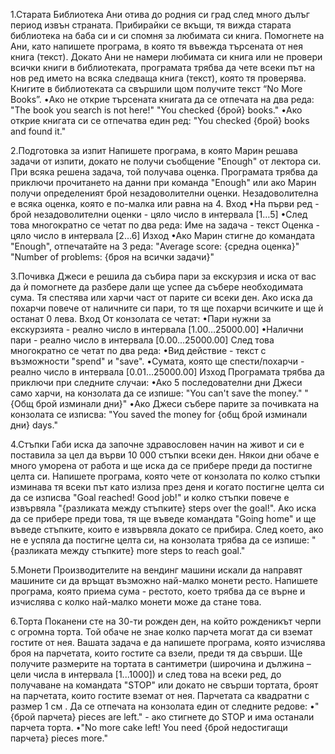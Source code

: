 1.Старата Библиотека
Ани отива до родния си град след много дълъг период извън страната. Прибирайки се вкъщи, тя вижда старата библиотека на баба си и си спомня за любимата си книга. Помогнете на Ани, като напишете програма, в която тя въвежда търсената от нея книга (текст). Докато Ани не намери любимата си книга или не провери всички книги в библиотеката, програмата трябва да чете всеки път на нов ред името на всяка следваща книга (текст), която тя проверява. Книгите в библиотеката са свършили щом получите текст “No More Books”.
•Ако не открие търсената книгата да се отпечата на два реда: 
"The book you search is not here!"
"You checked {брой} books."
•Ако открие книгата си се отпечатва един ред:
"You checked {брой} books and found it."  

2.Подготовка за изпит
Напишете програма, в която Марин решава задачи от изпити, докато не получи съобщение "Enough" от лектора си. При всяка решена задача, той получава оценка. Програмата трябва да приключи прочитането на данни при команда "Enough" или ако Марин получи определеният брой незадоволителни оценки.
Незадоволителна е всяка оценка, която е по-малка или равна на 4.
Вход
•На първи ред - брой незадоволителни оценки - цяло число в интервала [1…5]
•След това многократно се четат по два реда:
Име на задача - текст
Оценка - цяло число в интервала [2…6]
Изход
•Ако Марин стигне до командата "Enough", отпечатайте на 3 реда: 
"Average score: {средна оценка}"
"Number of problems: {броя на всички задачи}"

3.Почивка
Джеси е решила да събира пари за екскурзия и иска от вас да ѝ помогнете да разбере дали ще успее да събере необходимата сума. Тя спестява или харчи част от парите си всеки ден. Ако иска да похарчи повече от наличните си пари, то тя ще похарчи всичките и ще ѝ останат 0 лева.
Вход
От конзолата се четат:
•Пари нужни за екскурзията - реално число в интервала [1.00…25000.00]
•Налични пари - реално число в интервала [0.00...25000.00]
След това многократно се четат по два реда:
•Вид действие - текст с възможности "spend" и "save".
•Сумата, която ще спести/похарчи - реално число в интервала [0.01…25000.00]
Изход
Програмата трябва да приключи при следните случаи:
•Ако 5 последователни дни Джеси само харчи, на конзолата да се изпише:
"You can't save the money."
"{Общ брой изминали дни}"
•Ако Джеси събере парите за почивката на конзолата се изписва:
"You saved the money for {общ брой изминали дни} days."

4.Стъпки
Габи иска да започне здравословен начин на живот и си е поставила за цел да върви 10 000 стъпки всеки ден. Някои дни обаче е много уморена от работа и ще иска да се прибере преди да постигне целта си. Напишете програма, която чете от конзолата по колко стъпки изминава тя всеки път като излиза през деня и когато постигне целта си да се изписва "Goal reached! Good job!"  и колко стъпки повече е извървяла "{разликата между стъпките} steps over the goal!".
Ако иска да се прибере преди това, тя ще въведе командата "Going home" и ще въведе стъпките, които е извървяла докато се прибира. След което, ако не е успяла да постигне целта си, на конзолата трябва да се изпише: "{разликата между стъпките} more steps to reach goal."

5.Монети
Производителите на вендинг машини искали да направят машините си да връщат възможно най-малко монети ресто. Напишете програма, която приема сума - рестото, което трябва да се върне и изчислява с колко най-малко монети може да стане това. 

6.Торта
Поканени сте на 30-ти рожден ден, на който рожденикът черпи с огромна торта. Той обаче не знае колко парчета могат да си вземат гостите от нея. Вашата задача е да напишете програма, която изчислява броя на парчетата, които гостите са взели, преди тя да свърши. Ще получите размерите на тортата в сантиметри (широчина и дължина – цели числа в интервала [1...1000]) и след това на всеки ред, до получаване на командата "STOP" или докато не свърши тортата, броят на парчетата, които гостите вземат от нея. Парчетата са квадратни с размер  1 см .
Да се отпечата на конзолата един от следните редове:
•"{брой парчета} pieces are left." - ако стигнете до STOP и има останали парчета торта.
•"No more cake left! You need {брой недостигащи парчета} pieces more."
